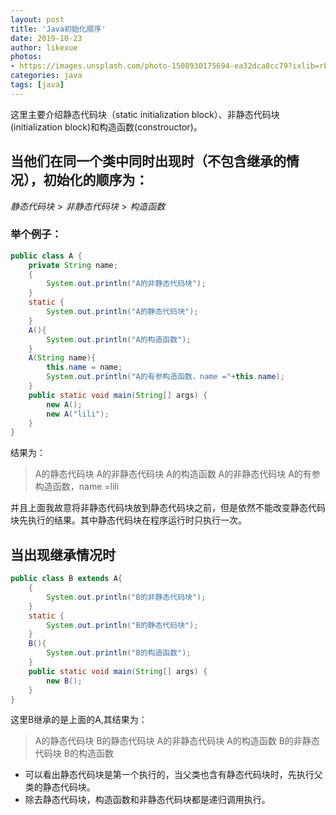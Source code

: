 ```yaml
---
layout: post
title: 'Java初始化顺序'
date: 2019-10-23
author: likexue
photos:
- https://images.unsplash.com/photo-1508930175694-ea32dca8cc79?ixlib=rb-1.2.1&ixid=eyJhcHBfaWQiOjEyMDd9&auto=format&fit=crop&w=500&q=60
categories: java
tags: [java]
---
```


这里主要介绍静态代码块（static  initialization block）、非静态代码块(initialization block)和构造函数(constrouctor)。
## 当他们在同一个类中同时出现时（不包含继承的情况），初始化的顺序为：
$静态代码块>非静态代码块>构造函数$
### 举个例子：
```java
public class A {
    private String name;
    {
        System.out.println("A的非静态代码块");
    }
    static {
        System.out.println("A的静态代码块");
    }
    A(){
        System.out.println("A的构造函数");
    }
    A(String name){
        this.name = name;
        System.out.println("A的有参构造函数，name ="+this.name);
    }
    public static void main(String[] args) {
        new A();
        new A("lili");
    }
}
```
结果为：
> A的静态代码块
> A的非静态代码块
> A的构造函数
> A的非静态代码块
> A的有参构造函数，name =lili

并且上面我故意将非静态代码块放到静态代码块之前，但是依然不能改变静态代码块先执行的结果。其中静态代码块在程序运行时只执行一次。

## 当出现继承情况时

```java
public class B extends A{
    {
        System.out.println("B的非静态代码块");
    }
    static {
        System.out.println("B的静态代码块");
    }
    B(){
        System.out.println("B的构造函数");
    }
    public static void main(String[] args) {
        new B();
    }
}
```
这里B继承的是上面的A,其结果为：
> A的静态代码块
> B的静态代码块
> A的非静态代码块
> A的构造函数
> B的非静态代码块
> B的构造函数

+ 可以看出静态代码块是第一个执行的，当父类也含有静态代码块时，先执行父类的静态代码块。
+ 除去静态代码块，构造函数和非静态代码块都是递归调用执行。